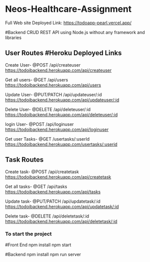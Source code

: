 # Neos-Healthcare-Assignment

Full Web site Deployed Link:    https://todoapp-pearl.vercel.app/

#Backend
CRUD REST API using Node.js without any framework and libraries

## User Routes                                                                  #Heroku Deployed Links
 
Create User- @POST          /api/createuser                                  https://todoibackend.herokuapp.com/api/createuser

Get all users- @GET         /api/users                                        https://todoibackend.herokuapp.com/api/users

Update User- @PUT/PATCH     /api/updateuser/:id                               https://todoibackend.herokuapp.com/api/updateuser/:id 

Delete User- @DELETE        /api/deleteuser/:id                               https://todoibackend.herokuapp.com/api/deleteuser/:id 

login User- @POST            /api/loginuser                                   https://todoibackend.herokuapp.com/api/loginuser

Get user Tasks- @GET       /usertasks/:userId                                 https://todoibackend.herokuapp.com/usertasks/:userid


## Task Routes
Create task- @POST          /api/createtask                                   https://todoibackend.herokuapp.com/api/createtask

Get all tasks- @GET         /api/tasks                                        https://todoibackend.herokuapp.com/api/tasks

Update task- @PUT/PATCH     /api/updatetask/:id                               https://todoibackend.herokuapp.com/api/updatetask/:id 

Delete task- @DELETE        /api/deletetask/:id                               https://todoibackend.herokuapp.com/api/deletetask/:id 



### To start the project
#Front End
npm install
npm start

#Backend
npm install
npm run server






